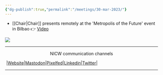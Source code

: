 ```yaml
---
{"dg-publish":true,"permalink":"/meetings/30-mar-2023/"}
---
```



- [[Chair\|Chair]] presents remotely at the 'Metropolis of the Future' event in Bilbao  👉 [Video](https://nationalinfrastructurecommission.wales/wp-content/uploads/2023/03/DavidClubbBilbao.webm)

<img src="https://www.bm30.eus/wp-content/uploads/2023/02/Metropolis-of-the-Future-1200.jpg">


***

<p style="text-align: center;">NICW communication channels</p>

<p>󠁧 |<a href="[https://nationalinfrastructurecommission.wales](https://nationalinfrastructurecommission.wales/)" target="_blank" class="external-link">Website</a>|<a href="[https://toot.wales/@NICW](https://toot.wales/@NICW)" target="_blank" class="external-link">Mastodon</a>|<a href="[https://pix.toot.wales/NICW](https://pix.toot.wales/NICW)" target="_blank" class="external-link">Pixelfed</a>|<a href="[https://www.linkedin.com/company/26268509/](https://www.linkedin.com/company/26268509/)" target="_blank" class="external-link">Linkedin</a>|<a href="[https://twitter.com/InfraCommCymru](https://twitter.com/InfraCommCymru)" target="_blank" class="external-link">Twitter</a>|</p>

<hr>